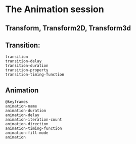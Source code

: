 # The Animation session

## Transform, Transform2D, Transform3d

## Transition:

    transition
    transition-delay
    transition-duration
    transition-property
    transition-timing-function

## Animation

    @keyframes
    animation-name
    animation-duration
    animation-delay
    animation-iteration-count
    animation-direction
    animation-timing-function
    animation-fill-mode
    animation
